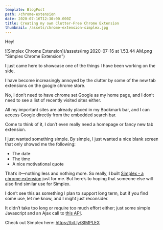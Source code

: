 ```yaml
---
template: BlogPost
path: /chrome-extension
date: 2020-07-16T12:30:00.000Z
title: Creating my own Clutter-Free Chrome Extension
thumbnail: /assets/chrome-extension-simplex.jpg
---
```

Hey!

![Simplex Chrome Extension](/assets/img 2020-07-16 at 1.53.44 AM.png "Simplex Chrome Extension")

I just came here to showcase one of the things I have been working on the side.

I have become increasingly annoyed by the clutter by some of the new tab extensions on the google chrome store.

No, I don’t need to have chrome set Google as my home page, and I don’t need to see a list of recently visited sites either.

All my important sites are already placed in my Bookmark bar, and I can access Google directly from the embedded search bar.

Come to think of it, I don’t even really need a homepage or fancy new tab extension.

I just wanted something simple. By simple, I just wanted a nice blank screen that only showed me the following:

* The date
* The time
* A nice motivational quote

That’s it—nothing less and nothing more. So really, I built [Simplex - a chrome extension](https://bit.ly/SIMPLEX) just for me. But here’s to hoping that someone else will also find similar use for Simplex.

I don’t see this as something I plan to support long term, but if you find some use, let me know, and I might just reconsider.

It didn’t take too long or require too much effort either; just some simple Javascript and an Ajax call to [this API](https://favqs.com/api).

Check out Simplex here: <https://bit.ly/SIMPLEX>
